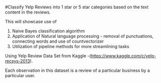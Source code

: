#Classify Yelp Reviews into 1 star or 5 star categories based on the text content in the reviews. 

This will showcase use of 
1. Naive Bayes classification algorithm 
2. Application of Natural language processing - removal of punctuations, connecting words and use of countvectorizer  
3. Utilization of pipeline methods for more streamlining tasks

Using Yelp Review Data Set from Kaggle -(https://www.kaggle.com/c/yelp-recsys-2013).

Each observation in this dataset is a review of a particular business by a particular user.

